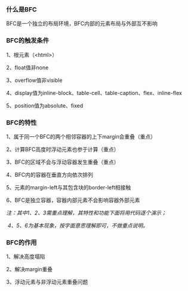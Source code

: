 ### 什么是BFC

BFC是一个独立的布局环境，BFC内部的元素布局与外部互不影响



### BFC的触发条件

1、根元素（\<html\>）

2、float值非none

3、overflow值非visible

4、display值为inline-block、table-cell、table-caption、flex、inline-flex

5、position值为absolute、fixed



### BFC的特性

1、属于同一个BFC的两个相邻容器的上下margin会重叠（重点）

2、计算BFC高度时浮动元素也参于计算（重点）

3、BFC的区域不会与浮动容器发生重叠（重点）

4、BFC内的容器在垂直方向依次排列

5、元素的margin-left与其包含块的border-left相接触

6、BFC是独立容器，容器内部元素不会影响容器外部元素

*注：其中1、2、3需重点理解，其特性和功能下面将用代码逐个演示；*

​              *4、5、6为基本现象，按字面意思理解即可，不做重点说明。*



### BFC的作用

1、解决高度塌陷

2、解决margin重叠

3、浮动元素与非浮动元素重叠问题